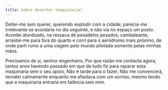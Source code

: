 ```yaml
---
title: Sobre desertar (maquinaria)
---
```


Deitei-me sem querer, querendo explodir com a cidade; parecia-me irrelevante se acordaria no dia seguinte, e não via no espaço um posto. Acordei atordoado, na ressaca de pesadelos pesados; cambaleante, arrastei-me para fora do quarto e corri para o aeródromo mais próximo, de onde parti rumo a uma viagem pelo mundo pilotada somente pelas minhas mãos.

Precisamos de si, senhor engenheiro, Por que razão me contacta agora, tantos anos havendo passado em que de tudo fiz para reparar esta maquinaria sem o seu apoio, Não é tarde para o fazer, Não me convencerá, rematei calmamente enquanto me afastava com um sorriso, mesmo tendo que a maquinaria entraria em falência sem mim.
